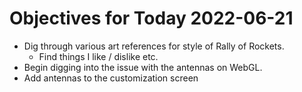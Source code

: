 # Objectives for Today 2022-06-21

- Dig through various art references for style of Rally of Rockets.
  - Find things I like / dislike etc.
- Begin digging into the issue with the antennas on WebGL.
- Add antennas to the customization screen
